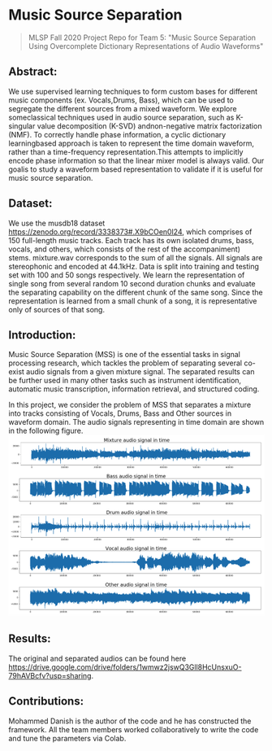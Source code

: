 # Music Source Separation
>  MLSP Fall 2020 Project Repo for Team 5: "Music Source Separation Using Overcomplete Dictionary Representations of Audio Waveforms"

## Abstract:
We use supervised learning techniques to form custom bases for different music components (ex.  Vocals,Drums, Bass), which can be used to segregate the different sources from a mixed waveform. We explore someclassical techniques used in audio source separation, such as K-singular value decomposition (K-SVD) andnon-negative matrix factorization (NMF). To correctly handle phase information, a cyclic dictionary learningbased approach is taken to represent the time domain waveform, rather than a time-frequency representation.This attempts to implicitly encode phase information so that the linear mixer model is always valid. Our goalis to study a waveform based representation to validate if it is useful for music source separation.

## Dataset:
We use the musdb18 dataset https://zenodo.org/record/3338373#.X9bCOen0l24, which comprises of 150 full-length music tracks. Each track has its own isolated drums, bass, vocals, and others, which consists of the rest of the accompaniment) stems. mixture.wav corresponds to the sum of all the signals. All signals are stereophonic and encoded at 44.1kHz. Data is split into training and testing set with 100 and 50 songs respectively. We learn the representation of single song from several random 10 second duration chunks and  evaluate the separating capability on the different chunk of the same song. Since the representation is learned from a small chunk of a song, it is representative only of sources of that song. 

## Introduction:
Music Source Separation (MSS) is one of the essential tasks in signal processing research, which tackles the problem of separating several co-exist audio signals from a given mixture signal. The separated results can be further used in many other tasks such as instrument identification, automatic music transcription, information retrieval, and structured coding.

In this project, we consider the problem of MSS that separates a mixture into tracks consisting of Vocals, Drums, Bass and Other sources in waveform domain. The audio signals representing in time domain are shown in the following figure.
![Image text](mlsp_fig1.png)

## Results: 
The original and separated audios can be found here https://drive.google.com/drive/folders/1wmwz2jswQ3Gll8HcUnsxuO-79hAVBcfv?usp=sharing.

## Contributions:
Mohammed Danish is the author of the code and he has constructed the framework. All the team members worked collaboratively to write the code and tune the parameters via Colab.
